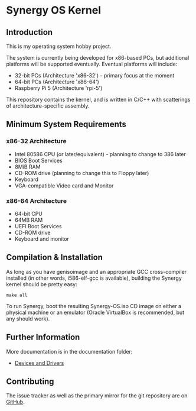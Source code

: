 # Synergy OS Kernel

## Introduction

This is my operating system hobby project.

The system is currently being developed for x86-based PCs, but additional 
platforms will be supported eventually. Eventual platforms will include:

* 32-bit PCs (Architecture 'x86-32') - primary focus at the moment
* 64-bit PCs (Architecture 'x86-64')
* Raspberry Pi 5 (Architecture 'rpi-5')

This repository contains the kernel, and is written in C/C++ with scatterings 
of architecture-specific assembly.

## Minimum System Requirements

### x86-32 Architecture

* Intel 80586 CPU (or later/equivalent) - planning to change to 386 later
* BIOS Boot Services
* 8MiB RAM
* CD-ROM drive (planning to change this to Floppy later)
* Keyboard
* VGA-compatible Video card and Monitor

### x86-64 Architecture

* 64-bit CPU
* 64MB RAM
* UEFI Boot Services
* CD-ROM drive
* Keyboard and monitor

## Compilation & Installation

As long as you have genisoimage and an appropriate GCC cross-compiler installed
(in other words, i586-elf-gcc is available), building the Synergy kernel should
be pretty easy:

    make all

To run Synergy, boot the resulting Synergy-OS.iso CD image on either a physical 
machine or an emulator (Oracle VirtualBox is recommended, but any should work).

## Further Information

More documentation is in the documentation folder:

* [Devices and Drivers](documentation/devices-and-drives.md)

## Contributing

The issue tracker as well as the primary mirror for the git repository are on
[GitHub](https://github.com/JackScottAU/Synergy-OS).
